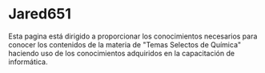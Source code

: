 # Jared651
Esta pagina está dirigido a proporcionar los conocimientos necesarios para conocer los contenidos de la materia de "Temas Selectos de Química" haciendo uso de los conocimientos adquiridos en la capacitación de informática.
